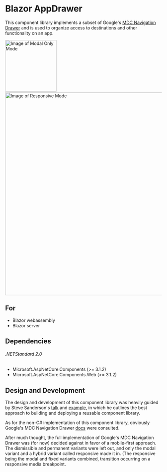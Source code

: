 # Blazor AppDrawer
This component library implements a subset of Google's [MDC Navigation Drawer](https://material.io/develop/web/components/drawers/) and is used to organize access to destinations and other functionality on an app.

<image src="src/assets/modal-only-mode.png" alt="Image of Modal Only Mode" width="165" height="" />&nbsp;&nbsp;&nbsp;&nbsp;&nbsp;&nbsp;&nbsp;&nbsp;<image src="src/assets/responsive-mode.png" alt="Image of Responsive Mode" width="650" height="" />

## For
* Blazor webassembly
* Blazor server

## Dependencies

###### .NETStandard 2.0
* Microsoft.AspNetCore.Components (>= 3.1.2)
* Microsoft.AspNetCore.Components.Web (>= 3.1.2)

## Design and Development
The design and development of this component library was heavily guided by Steve Sanderson's [talk](https://youtu.be/QnBYmTpugz0) and [example](https://github.com/SteveSandersonMS/presentation-2020-01-NdcBlazorComponentLibraries), in which he outlines the best approach to building and deploying a reusable component library.

As for the non-C# implementation of this component library, obviously Google's MDC Navigation Drawer [docs](https://material.io/develop/web/components/drawers/) were consulted.

After much thought, the full implementation of Google's MDC Navigation Drawer was (for now) decided against in favor of a mobile-first approach. The dismissible and permanent variants were left out, and only the modal variant and a hybrid variant called responsive made it in. (The responsive being the modal and fixed variants combined, transition occurring on a responsive media breakpoint.
